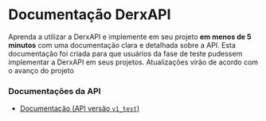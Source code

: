 # Documentação DerxAPI

Aprenda a utilizar a DerxAPI e implemente em seu projeto **em menos de 5 minutos** com uma documentação clara e detalhada sobre a API. Esta documentação foi criada para que usuários da fase de teste pudessem implementar a DerxAPI em seus projetos. Atualizações virão de acordo com o avanço do projeto

### Documentações da API

- [Documentação (API versão `v1_test`)](https://github.com/firlast/derxapi-docs/blob/main/docs/v1_test.md)
